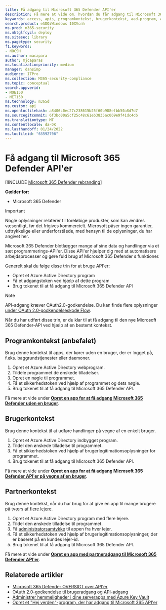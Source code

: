 ```yaml
---
title: Få adgang til Microsoft 365 Defender API'er
description: Få mere at vide om, hvordan du får adgang til Microsoft 365 Defender API'er
keywords: access, apis, programkontekst, brugerkontekst, aad-program, adgangstoken
search.product: eADQiWindows 10XVcnh
ms.prod: m365-security
ms.mktglfcycl: deploy
ms.sitesec: library
ms.pagetype: security
f1.keywords:
- NOCSH
ms.author: macapara
author: mjcaparas
ms.localizationpriority: medium
manager: dansimp
audience: ITPro
ms.collection: M365-security-compliance
ms.topic: conceptual
search.appverid:
- MOE150
- MET150
ms.technology: m365d
ms.custom: api
ms.openlocfilehash: a8406c0ec27c238615b25f60b988efbb50a8d7d7
ms.sourcegitcommit: 6f3bc00a5cf25c48c61eb3835ac069e9f41dc4db
ms.translationtype: MT
ms.contentlocale: da-DK
ms.lasthandoff: 01/24/2022
ms.locfileid: "63592706"
---
```

# <a name="access-the-microsoft-365-defender-apis"></a>Få adgang til Microsoft 365 Defender API'er

[!INCLUDE [Microsoft 365 Defender rebranding](../includes/microsoft-defender.md)]

**Gælder for:**

- Microsoft 365 Defender

> [!IMPORTANT]
> Nogle oplysninger relaterer til foreløbige produkter, som kan ændres væsentligt, før det frigives kommercielt. Microsoft påser ingen garantier, udtrykkelige eller underforståede, med hensyn til de oplysninger, du har angivet her.

Microsoft 365 Defender blotlægger mange af sine data og handlinger via et sæt programmerings-API'er. Disse API'er hjælper dig med at automatisere arbejdsprocesser og gøre fuld brug af Microsoft 365 Defender s funktioner.

Generelt skal du følge disse trin for at bruge API'er:

- Opret et Azure Active Directory program
- Få et adgangstoken ved hjælp af dette program
- Brug tokenet til at få adgang til Microsoft 365 Defender API

> [!NOTE]
> API-adgang kræver OAuth2.0-godkendelse. Du kan finde flere oplysninger [under OAuth 2.0-godkendelseskode Flow](/azure/active-directory/develop/active-directory-v2-protocols-oauth-code).

Når du har udført disse trin, er du klar til at få adgang til den nye Microsoft 365 Defender-API ved hjælp af en bestemt kontekst.

## <a name="application-context-recommended"></a>Programkontekst (anbefalet)

Brug denne kontekst til apps, der kører uden en bruger, der er logget på, f.eks. baggrundstjenester eller daemoner.

1. Opret et Azure Active Directory webprogram.
2. Tildele programmet de ønskede tilladelser.
3. Opret en nøgle til programmet.
4. Få et sikkerhedstoken ved hjælp af programmet og dets nøgle.
5. Brug tokenet til at få adgang til Microsoft 365 Defender API.

Få mere at vide under **[Opret en app for at få adgang Microsoft 365 Defender uden en bruger](api-create-app-web.md)**.

## <a name="user-context"></a>Brugerkontekst

Brug denne kontekst til at udføre handlinger på vegne af en enkelt bruger.

1. Opret et Azure Active Directory indbygget program.
2. Tildel den ønskede tilladelse til programmet.
3. Få et sikkerhedstoken ved hjælp af brugerlegitimationsoplysninger for programmet.
4. Brug tokenet til at få adgang til Microsoft 365 Defender API.

Få mere at vide under **[Opret en app for at få adgang Microsoft 365 Defender API'er på vegne af en bruger](api-create-app-user-context.md)**.

## <a name="partner-context"></a>Partnerkontekst

Brug denne kontekst, når du har brug for at give en app til mange brugere på tværs [af flere lejere](/azure/active-directory/develop/single-and-multi-tenant-apps).

1. Opret et Azure Active Directory program med flere lejere.
2. Tildel den ønskede tilladelse til programmet.
3. Få [administratorsamtykke](/azure/active-directory/develop/v2-permissions-and-consent#requesting-consent-for-an-entire-tenant) til appen fra hver lejer.
4. Få et sikkerhedstoken ved hjælp af brugerlegitimationsoplysninger, der er baseret på en kundes lejer-id.
5. Brug tokenet til at få adgang til Microsoft 365 Defender API.

Få mere at vide under **[Opret en app med partneradgang til Microsoft 365 Defender API'er](api-partner-access.md)**.

## <a name="related-articles"></a>Relaterede artikler

- [Microsoft 365 Defender OVERSIGT over API'er](api-overview.md)
- [OAuth 2.0-godkendelse til brugeradgang og API-adgang](/azure/active-directory/develop/active-directory-v2-protocols-oauth-code)
- [Administrer hemmeligheder i dine serverapps med Azure Key Vault](/learn/modules/manage-secrets-with-azure-key-vault/)
- [Opret et "Hej verden"-program, der har adgang til Microsoft 365 API'er](api-hello-world.md)

